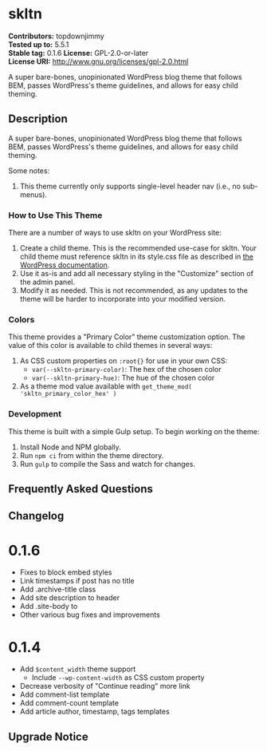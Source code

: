 # skltn #
**Contributors:** topdownjimmy  
**Tested up to:** 5.5.1  
**Stable tag:** 0.1.6
**License:** GPL-2.0-or-later  
**License URI:** http://www.gnu.org/licenses/gpl-2.0.html  

A super bare-bones, unopinionated WordPress blog theme that follows BEM, passes WordPress's theme guidelines, and allows for easy child theming.

## Description ##
A super bare-bones, unopinionated WordPress blog theme that follows BEM, passes WordPress's theme guidelines, and allows for easy child theming.

Some notes:

1. This theme currently only supports single-level header nav (i.e., no sub-menus).

### How to Use This Theme ###

There are a number of ways to use skltn on your WordPress site:

1. Create a child theme. This is the recommended use-case for skltn. Your child theme must reference skltn in its style.css file as described in [the WordPress documentation](https://developer.wordpress.org/themes/advanced-topics/child-themes/).
1. Use it as-is and add all necessary styling in the "Customize" section of the admin panel.
1. Modify it as needed. This is not recommended, as any updates to the theme will be harder to incorporate into your modified version.

### Colors ###

This theme provides a "Primary Color" theme customization option. The value of this color is available to child themes in several ways:

1. As CSS custom properties on `:root{}` for use in your own CSS:
    - `var(--skltn-primary-color)`: The hex of the chosen color
    - `var(--skltn-primary-hue)`: The hue of the chosen color
1. As a theme mod value available with `get_theme_mod( 'skltn_primary_color_hex' )`

### Development ###

This theme is built with a simple Gulp setup. To begin working on the theme:

1. Install Node and NPM globally.
1. Run `npm ci` from within the theme directory.
1. Run `gulp` to compile the Sass and watch for changes.

## Frequently Asked Questions ##

## Changelog ##

# 0.1.6 #

- Fixes to block embed styles
- Link timestamps if post has no title
- Add .archive-title class
- Add site description to header
- Add .site-body to <body>
- Other various bug fixes and improvements

# 0.1.4 #

- Add `$content_width` theme support
    - Include `--wp-content-width` as CSS custom property
- Decrease verbosity of "Continue reading" more link
- Add comment-list template
- Add comment-count template
- Add article author, timestamp, tags templates

## Upgrade Notice ##

